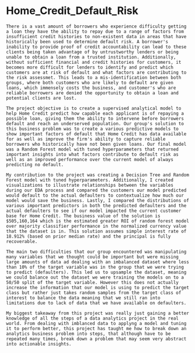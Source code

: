 # Home_Credit_Default_Risk
	There is a vast amount of borrowers who experience difficulty getting a loan they have the ability to repay due to a range of factors from insufficient credit histories to non-existent data in areas that have historically been used to determine default risk. A borrower's inability to provide proof of credit accountability can lead to these clients being taken advantage of by untrustworthy lenders or being unable to obtain a loan from a trusted institution. Additionally, without sufficient financial and credit histories for customers, it becomes more difficult for lenders to identify and predict which customers are at risk of default and what factors are contributing to the risk assessmet. This leads to a mis-identification between both groups, where both customers who are likely to default are given loans, which immensely costs the business, and customer's who are reliable borrowers are denied the opportunity to obtain a loan and potential clients are lost.  
	
	The project objective is to create a supervised analytical model to help Home Credit predict how capable each applicant is of repaying a possible loan, giving them the ability to intervene before borrowers default and reach an underserved population. Our group's solution to this business problem was to create a various predictive models to show important factors of default that Home Credit has data available for as well as improve the firm's ability to capture reliable borrowers who historically have not been given loans. Our final model was a Random Forest model with tuned hyperparameters that returned important insights into what factors contribute to default risk as well as an improved performance over the current model of always predicting no default.

	My contribution to the project was creating a Decision Tree and Random Forest model with tuned hyperparameters. Additionally, I created visualizations to illustrate relationships between the variables during our EDA process and compared the customers our model predicted would default to the actual defaulters to contextualize how much our model would save the business. Lastly, I compared the distributions of various important predictors in both the predicted defaulters and the actual defaulters to see if our model impacted the current customer base for Home Credit. The business value of the solution is $505,160,164 which is the estimated greater ROI of random forest model over majority classifier performance in the normalized currency value that the dataset is in. This solution assumes simple interest rate of 18.912% (based on prior median rate) and the principal is fully recoverable.

	The main two difficulties that our group encountered was manipulating many variables that we thought could be important but were missing large amounts of data ad dealing with an imbalanced dataset where less than 10% of the target variable was in the group that we were trying to predict (defaulters). This led us to upsample the dataset, meaning we could balance out the dataset we were training the models on to a 50/50 split of the target variable. However this does not actually increase the information that our model is using to predict the target class but rather just takes random samples from the target class of interest to balance the data meaning that we still ran into limitations due to lack of data that we have available on defaulters.

	My biggest takeaway from this project was really just gaining a better knowledge of all the steps of a data analytics project in the real world. From dealing with imblanced data to applyng a model and tuning it to perform better, this project has taught me how to break down an analytics business problem into steps, that although have to be repeated many times, break down a problem that may seem very abstract into actionable insights.
